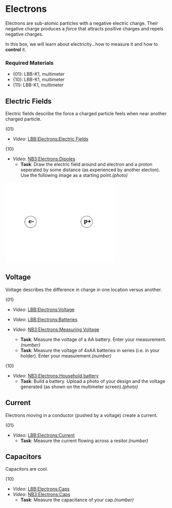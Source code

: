 # Electrons

Electrons are sub-atomic particles with a negative electric charge. Their negative charge produces a *force* that attracts positive charges and repels negative charges.

In this box, we will learn about electricity...how to measure it and how to **control** it.

### Required Materials

- {01}: LBB-K1, multimeter
- {10}: LBB-K1, multimeter
- {11}: LBB-K1, multimeter

## Electric Fields

Electric fields describe the force a charged particle feels when near another charged particle.

{01}
- *Video*: [LBB:Electrons:Electric Fields](https://vimeo.com/625820421)

{10}
- *Video*: [NB3:Electrons:Dipoles](https://vimeo.com/843622939)
  - **Task**: Draw the electric field around and electron and a proton seperated by some distance (as experienced by another electon). Use the following image as a starting point.*(photo)*

<img src="../electrons/_data/images/dipole_field_template.png" alt="dipole field template" height="250"/>

## Voltage

Voltage describes the difference in charge in one location versus another.

{01}
- *Video*: [LBB:Electrons:Voltage](https://vimeo.com/625820421)

- *Video*: [LBB:Electrons:Batteries](https://vimeo.com/625820421)

- *Video*: [NB3:Electrons:Measuring Voltage](https://vimeo.com/843622939)
  - **Task**: Measure the voltage of a AA battery. Enter your measurement.*(number)*
  - **Task**: Measure the voltage of 4xAA batteries in series (i.e. in your holder). Enter your measurement.*(number)*

{10}
- *Video*: [NB3:Electrons:Household battery](https://vimeo.com/843622939)
  - **Task**: Build a battery. Upload a photo of your design and the voltage generated (as shown on the multimeter screen).*(photo)*

## Current

Electrons moving in a conductor (pushed by a voltage) create a current.

{01}
- *Video*: [LBB:Electrons:Current](https://vimeo.com/625820421)
  - **Task**: Measure the current flowing across a resitor.*(number)*

## Capacitors

Capacitors are cool.

{10}
- *Video*: [LBB:Electrons:Caps](https://vimeo.com/625820421)
- *Video*: [NB3:Electrons:Caps](https://vimeo.com/625820421)
  - **Task**: Measure the capacitance of your cap.*(number)*

